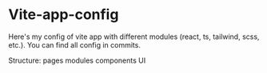 # Vite-app-config
Here's my config of vite app with different modules (react, ts, tailwind, scss, etc.).
You can find all config in commits.

Structure:
pages
modules
components
UI